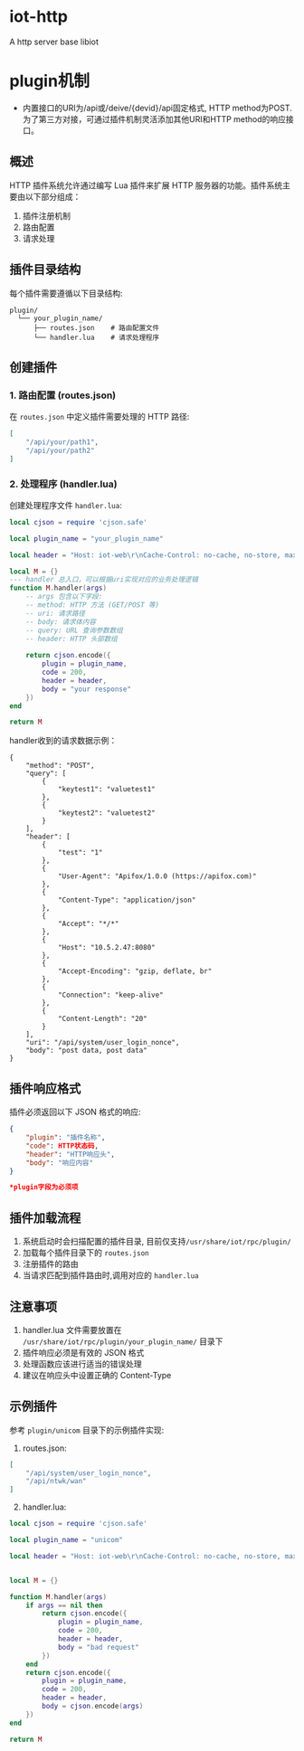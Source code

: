 # iot-http
 A http server base libiot



# plugin机制
- 内置接口的URI为/api或/deive/{devid}/api固定格式, HTTP method为POST. 为了第三方对接，可通过插件机制灵活添加其他URI和HTTP method的响应接口。


## 概述

HTTP 插件系统允许通过编写 Lua 插件来扩展 HTTP 服务器的功能。插件系统主要由以下部分组成：

1. 插件注册机制
2. 路由配置
3. 请求处理

## 插件目录结构

每个插件需要遵循以下目录结构:

```
plugin/
  └── your_plugin_name/
      ├── routes.json    # 路由配置文件
      └── handler.lua    # 请求处理程序
```

## 创建插件

### 1. 路由配置 (routes.json)

在 `routes.json` 中定义插件需要处理的 HTTP 路径:

```json
[
    "/api/your/path1",
    "/api/your/path2"
]
```

### 2. 处理程序 (handler.lua)

创建处理程序文件 `handler.lua`:

```lua
local cjson = require 'cjson.safe'

local plugin_name = "your_plugin_name"

local header = "Host: iot-web\r\nCache-Control: no-cache, no-store, max-age=0\r\nX-Frame-Options: SAMEORIGIN\r\nContent-Type: application/json\r\n"

local M = {}
--- handler 总入口，可以根据uri实现对应的业务处理逻辑
function M.handler(args)
    -- args 包含以下字段:
    -- method: HTTP 方法 (GET/POST 等)
    -- uri: 请求路径
    -- body: 请求体内容
    -- query: URL 查询参数数组
    -- header: HTTP 头部数组
    
    return cjson.encode({
        plugin = plugin_name,
        code = 200,
        header = header,
        body = "your response"
    })
end

return M
```

handler收到的请求数据示例：
```
{
    "method": "POST",
    "query": [
        {
            "keytest1": "valuetest1"
        },
        {
            "keytest2": "valuetest2"
        }
    ],
    "header": [
        {
            "test": "1"
        },
        {
            "User-Agent": "Apifox/1.0.0 (https://apifox.com)"
        },
        {
            "Content-Type": "application/json"
        },
        {
            "Accept": "*/*"
        },
        {
            "Host": "10.5.2.47:8080"
        },
        {
            "Accept-Encoding": "gzip, deflate, br"
        },
        {
            "Connection": "keep-alive"
        },
        {
            "Content-Length": "20"
        }
    ],
    "uri": "/api/system/user_login_nonce",
    "body": "post data, post data"
}
```

## 插件响应格式

插件必须返回以下 JSON 格式的响应:

```json
{
    "plugin": "插件名称",
    "code": HTTP状态码,
    "header": "HTTP响应头",
    "body": "响应内容"
}

*plugin字段为必须项
```


## 插件加载流程

1. 系统启动时会扫描配置的插件目录, 目前仅支持`/usr/share/iot/rpc/plugin/`
2. 加载每个插件目录下的 `routes.json`
3. 注册插件的路由
4. 当请求匹配到插件路由时,调用对应的 `handler.lua`

## 注意事项

1. handler.lua 文件需要放置在 `/usr/share/iot/rpc/plugin/your_plugin_name/` 目录下
2. 插件响应必须是有效的 JSON 格式
3. 处理函数应该进行适当的错误处理
4. 建议在响应头中设置正确的 Content-Type

## 示例插件

参考 `plugin/unicom` 目录下的示例插件实现:

1. routes.json:
```json
[
    "/api/system/user_login_nonce",
    "/api/ntwk/wan"
]
```

2. handler.lua:
```lua
local cjson = require 'cjson.safe'

local plugin_name = "unicom"

local header = "Host: iot-web\r\nCache-Control: no-cache, no-store, max-age=0\r\nX-Frame-Options: SAMEORIGIN\r\nContent-Type: application/json\r\n"


local M = {}

function M.handler(args)
    if args == nil then
        return cjson.encode({
            plugin = plugin_name,
            code = 200,
            header = header,
            body = "bad request"
        })
    end
    return cjson.encode({
        plugin = plugin_name,
        code = 200,
        header = header,
        body = cjson.encode(args)
    })
end

return M
